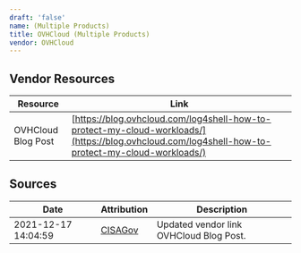 ```yaml
---
draft: 'false'
name: (Multiple Products)
title: OVHCloud (Multiple Products)
vendor: OVHCloud
---
```


## Vendor Resources
| Resource | Link |
| --- | --- |
| OVHCloud Blog Post | [https://blog.ovhcloud.com/log4shell-how-to-protect-my-cloud-workloads/](https://blog.ovhcloud.com/log4shell-how-to-protect-my-cloud-workloads/) |



## Sources
| Date | Attribution | Description |
| --- | --- | --- |
| 2021-12-17 14:04:59 | [CISAGov](https://raw.githubusercontent.com/cisagov/log4j-affected-db/develop/README.md) | Updated vendor link OVHCloud Blog Post.  |
